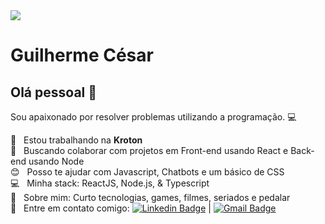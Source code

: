 <img width="auto" src="https://i.imgur.com/Inf0kjD.jpg">

# Guilherme César

## Olá pessoal 👋
Sou apaixonado por resolver problemas utilizando a programação. :computer:

 :rocket:  &nbsp; Estou trabalhando na **Kroton**
 <br/> :purple_heart: &nbsp; Buscando colaborar com projetos em Front-end usando React e Back-end usando Node
 <br/> :blush: &nbsp; Posso te ajudar com Javascript, Chatbots e um básico de CSS
 <br/> :computer: &nbsp; Minha stack: ReactJS, Node.js, & Typescript
 <br/> 💬  &nbsp; Sobre mim: Curto tecnologias, games, filmes, seriados e pedalar
 <br/> :email: &nbsp; Entre em contato comigo: [![Linkedin Badge](https://img.shields.io/badge/-GuilhermCésar-blue?style=flat-square&logo=Linkedin&logoColor=white&link=https://www.linkedin.com/in/dasilvaguicesar/)](https://www.linkedin.com/in/dasilvaguicesar/) 
| 
[![Gmail Badge](https://img.shields.io/badge/-dasilvaguicesar@gmail.com-c14438?style=flat-square&logo=Gmail&logoColor=white&link=mailto:dasilvaguicesar@gmail.com)](mailto:dasilvaguicesar@gmail.com)